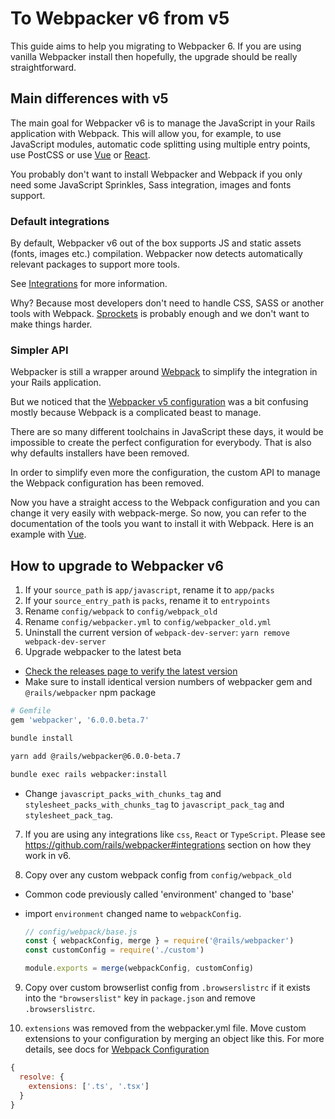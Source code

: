 # To Webpacker v6 from v5

This guide aims to help you migrating to Webpacker 6. If you are using vanilla Webpacker install then hopefully, the upgrade should be really straightforward.

## Main differences with v5

The main goal for Webpacker v6 is to manage the JavaScript in your Rails application with Webpack. This will allow you, for example, to use JavaScript modules, automatic code splitting using multiple entry points, use PostCSS or use [Vue](https://vuejs.org/) or [React](https://reactjs.org/).

You probably don't want to install Webpacker and Webpack if you only need some JavaScript Sprinkles, Sass integration, images and fonts support.

### Default integrations

By default, Webpacker v6 out of the box supports JS and static assets (fonts, images etc.) compilation. Webpacker now detects automatically relevant packages to support more tools.

See [Integrations](https://github.com/rails/webpacker#integrations) for more information.

Why? Because most developers don't need to handle CSS, SASS or another tools with Webpack. [Sprockets](https://github.com/rails/sprockets) is probably enough and we don't want to make things harder.

### Simpler API

Webpacker is still a wrapper around [Webpack](https://webpack.js.org/) to simplify the integration in your Rails application.

But we noticed that the [Webpacker v5 configuration](https://github.com/rails/webpacker/blob/5-x-stable/docs/webpack.md) was a bit confusing mostly because Webpack is a complicated beast to manage.

There are so many different toolchains in JavaScript these days, it would be impossible to create the perfect configuration for everybody. That is also why defaults installers have been removed.

In order to simplify even more the configuration, the custom API to manage the Webpack configuration has been removed.

Now you have a straight access to the Webpack configuration and you can change it very easily with webpack-merge. So now, you can refer to the documentation of the tools you want to install it with Webpack. Here is an example with [Vue](https://github.com/rails/webpacker#other-frameworks).

## How to upgrade to Webpacker v6

1. If your `source_path` is `app/javascript`, rename it to `app/packs`
2. If your `source_entry_path` is `packs`, rename it to `entrypoints`
3. Rename `config/webpack` to `config/webpack_old`
4. Rename `config/webpacker.yml` to `config/webpacker_old.yml`
5. Uninstall the current version of `webpack-dev-server`: `yarn remove webpack-dev-server`
6. Upgrade webpacker to the latest beta

- [Check the releases page to verify the latest version](https://github.com/rails/webpacker/releases)
- Make sure to install identical version numbers of webpacker gem and `@rails/webpacker` npm package

```ruby
# Gemfile
gem 'webpacker', '6.0.0.beta.7'
```

```bash
bundle install
```

```bash
yarn add @rails/webpacker@6.0.0-beta.7
```

```bash
bundle exec rails webpacker:install
```

- Change `javascript_packs_with_chunks_tag` and `stylesheet_packs_with_chunks_tag` to `javascript_pack_tag` and
  `stylesheet_pack_tag`.

7. If you are using any integrations like `css`, `React` or `TypeScript`. Please see https://github.com/rails/webpacker#integrations section on how they work in v6.

8. Copy over any custom webpack config from `config/webpack_old`

- Common code previously called 'environment' changed to 'base'
- import `environment` changed name to `webpackConfig`.

  ```js
  // config/webpack/base.js
  const { webpackConfig, merge } = require('@rails/webpacker')
  const customConfig = require('./custom')

  module.exports = merge(webpackConfig, customConfig)
  ```

9. Copy over custom browserlist config from `.browserslistrc` if it exists into the `"browserslist"` key in `package.json` and remove `.browserslistrc`.

10. `extensions` was removed from the webpacker.yml file. Move custom extensions to
    your configuration by merging an object like this. For more details, see docs for
    [Webpack Configuration](https://github.com/rails/webpacker/blob/master/README.md#webpack-configuration)

```js
{
  resolve: {
    extensions: ['.ts', '.tsx']
  }
}
```
